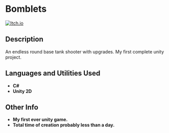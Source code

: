 <h1>Bomblets</h1>

[![Itch.io](https://img.shields.io/badge/Itch-%23FF0B34.svg?style=for-the-badge&logo=Itch.io&logoColor=white)](https://theterryberry.itch.io/bomblets)

<h2>Description</h2>

An endless round base tank shooter with upgrades. My first complete unity project.
<br/>

<h2>Languages and Utilities Used</h2>

- <b>C#</b>
- <b>Unity 2D</b>

<h2>Other Info</h2>

- <b>My first ever unity game.</b>
- <b>Total time of creation probably less than a day.</b>
